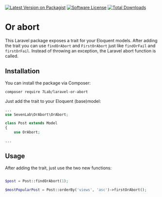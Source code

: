 [![Latest Version on Packagist](https://img.shields.io/packagist/v/7Lab/laravel-or-abourt.svg?style=flat-square)](https://packagist.org/packages/7Lab/laravel-or-abourt)
[![Software License](https://img.shields.io/badge/license-MIT-brightgreen.svg?style=flat-square)](LICENSE.md)
[![Total Downloads](https://img.shields.io/packagist/dt/7Lab/laravel-or-abourt.svg?style=flat-square)](https://packagist.org/packages/7Lab/laravel-or-abourt)

# Or abort
This Laravel package exposes a trait for your Eloquent models. After adding the trait you can use `findOrAbort` and `FirstOrAbort` just like `findOrFail` and `firstOrFail`. Instead of throwing an exception, the Laravel abort function is called.

## Installation
You can install the package via Composer:
```bash
composer require 7Lab/laravel-or-abort
```

Just add the trait to your Eloquent (base)model: 
```php
...
use SevenLab\OrAbort\OrAbort;

class Post extends Model
{
    use OrAbort;

...
```

## Usage
After adding the trait, just use the two new functions:
```php

$post = Post::findOrAbort(1);

$mostPopularPost = Post::orderBy('views', 'asc')->firstOrAbort();

```
